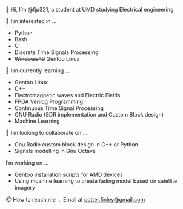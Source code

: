👋 Hi, I’m @fjp321, a student at UMD studying Electrical engineering

👀 I’m interested in ...
+ Python
+ Bash
+ C
+ Discrete Time Signals Processing
+ ~~Windows 10~~ Gentoo Linux

🌱 I’m currently learning ...
+ Gentoo Linux
+ C++
+ Electromagnetic waves and Electric Fields
+ FPGA Verilog Programming
+ Continuous Time Signal Processing
+ GNU Radio (SDR implementation and Custom Block design)
+ Machine Learning

💞️ I’m looking to collaborate on ...
+ Gnu Radio custom block design in C++ or Python
+ Signals modelling in Gnu Octave

I’m working on ...
+ Gentoo installation scripts for AMD devices
+ Using mcahine learning to create fading model based on satellite imagery

📫 How to reach me ...
Email at potter.finley@gmail.com

